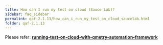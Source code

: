 ```yaml
---
title: How can I run my test on cloud (Sauce Lab)?
sidebar: faq_sidebar
permalink: qaf-2.1.13/how_can_i_run_my_test_on_cloud_saucelab.html
folder: qaf-2.1.13
---
```


Please refer: **[running-test-on-cloud-with-qmetry-automation-framework](http://blog.infostretch.com/running-test-on-cloud-with-infostretch-test-automation-framework)**

